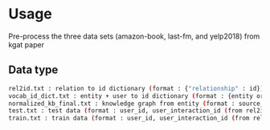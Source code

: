# Usage
Pre-process the three data sets (amazon-book, last-fm, and yelp2018) from kgat paper

## Data type
```bash
rel2id.txt : relation to id dictionary (format : {"relationship" : id})
vocab_id_dict.txt : entity + user to id dictionary (format : {entity or user : id})
normalized_kb_final.txt : knowledge graph from entity (format : source_id, relation, vocab_id)
test.txt : test data (format : user_id, user_interaction_id (from rel2id.txt), item_id)
train.txt : train data (format : user_id, user_interaction_id (from rel2id.txt), item_id)
``` 